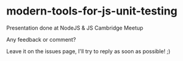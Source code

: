 modern-tools-for-js-unit-testing
================================

Presentation done at NodeJS &amp; JS Cambridge Meetup

Any feedback or comment?

Leave it on the issues page, I'll try to reply as soon as possible! ;)
